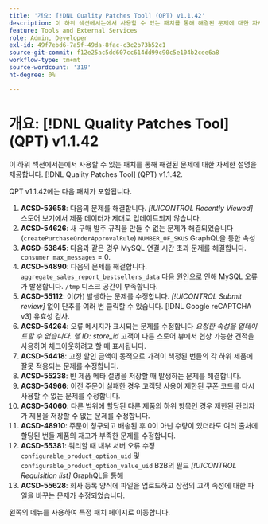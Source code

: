 ```yaml
---
title: '개요: [!DNL Quality Patches Tool] (QPT) v1.1.42'
description: 이 하위 섹션에서는에서 사용할 수 있는 패치를 통해 해결된 문제에 대한 자세한 설명을 제공합니다. [!DNL Quality Patches Tool] (QPT) v1.1.42.
feature: Tools and External Services
role: Admin, Developer
exl-id: 49f7ebd6-7a5f-49da-8fac-c3c2b73b52c1
source-git-commit: f12e25ac5dd607cc614dd99c90c5e104b2cee6a8
workflow-type: tm+mt
source-wordcount: '319'
ht-degree: 0%

---
```


# 개요: [!DNL Quality Patches Tool] (QPT) v1.1.42

이 하위 섹션에서는에서 사용할 수 있는 패치를 통해 해결된 문제에 대한 자세한 설명을 제공합니다. [!DNL Quality Patches Tool] (QPT) v1.1.42.

QPT v1.1.42에는 다음 패치가 포함됩니다.

1. **ACSD-53658**: 다음의 문제를 해결합니다. *[!UICONTROL Recently Viewed]* 스토어 보기에서 제품 데이터가 제대로 업데이트되지 않습니다.
1. **ACSD-54626**: 새 구매 발주 규칙을 만들 수 없는 문제가 해결되었습니다(`createPurchaseOrderApprovalRule`) `NUMBER_OF_SKUS` GraphQL을 통한 속성
1. **ACSD-53845**: 다음과 같은 경우 MySQL 연결 시간 초과 문제를 해결합니다. `consumer max_messages` = 0.
1. **ACSD-54890**: 다음의 문제를 해결합니다. `aggregate_sales_report_bestsellers_data` 다음 원인으로 인해 MySQL 오류가 발생합니다. `/tmp` 디스크 공간이 부족합니다.
1. **ACSD-55112**: 이(가) 발생하는 문제를 수정합니다. *[!UICONTROL Submit review]* 없이 단추를 여러 번 클릭할 수 있습니다. [!DNL Google reCAPTCHA v3] 유효성 검사.
1. **ACSD-54264**: 오류 메시지가 표시되는 문제를 수정합니다 *요청한 속성을 업데이트할 수 없습니다. 행 ID: store_id* 고객이 다른 스토어 뷰에서 협상 가능한 견적을 사용하여 체크아웃하려고 할 때 표시됩니다.
1. **ACSD-54418**: 고정 할인 금액이 동적으로 가격이 책정된 번들의 각 하위 제품에 잘못 적용되는 문제를 수정합니다.
1. **ACSD-55238**: 빈 제품 메타 설명을 저장할 때 발생하는 문제를 해결합니다.
1. **ACSD-54966**: 이전 주문이 실패한 경우 고객당 사용이 제한된 쿠폰 코드를 다시 사용할 수 없는 문제를 수정합니다.
1. **ACSD-54060**: 다른 범위에 할당된 다른 제품의 하위 항목인 경우 제한된 관리자가 제품을 저장할 수 없는 문제를 수정합니다.
1. **ACSD-48910**: 주문이 청구되고 배송된 후 0이 아닌 수량이 있더라도 여러 출처에 할당된 번들 제품의 재고가 부족한 문제를 수정합니다.
1. **ACSD-55381**: 쿼리할 때 내부 서버 오류 수정 `configurable_product_option_uid` 및 `configurable_product_option_value_uid` B2B의 필드 *[!UICONTROL Requisition list]* GraphQL을 통해
1. **ACSD-55628**: 회사 등록 양식에 파일을 업로드하고 상점의 고객 속성에 대한 파일을 바꾸는 문제가 수정되었습니다.

왼쪽의 메뉴를 사용하여 특정 패치 페이지로 이동합니다.
